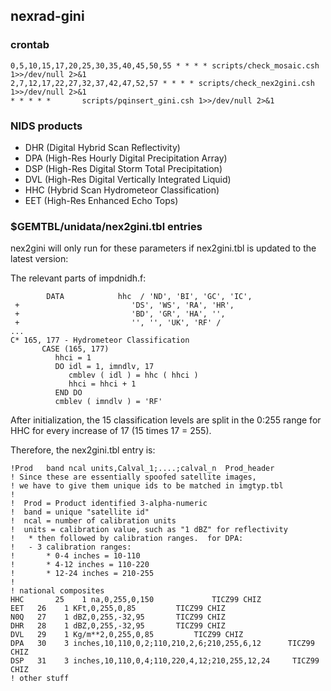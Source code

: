 ## nexrad-gini

### crontab

	0,5,10,15,17,20,25,30,35,40,45,50,55 * * * * scripts/check_mosaic.csh 1>>/dev/null 2>&1
	2,7,12,17,22,27,32,37,42,47,52,57 * * * * scripts/check_nex2gini.csh 1>>/dev/null 2>&1
	* * * * *       scripts/pqinsert_gini.csh 1>>/dev/null 2>&1

### NIDS products

- DHR (Digital Hybrid Scan Reflectivity)
- DPA (High-Res Hourly Digital Precipitation Array)
- DSP (High-Res Digital Storm Total Precipitation)
- DVL (High-Res Digital Vertically Integrated Liquid)
- HHC (Hybrid Scan Hydrometeor Classification)
- EET (High-Res Enhanced Echo Tops)

### $GEMTBL/unidata/nex2gini.tbl entries

nex2gini will only run for these parameters if nex2gini.tbl is updated to the latest version:

The relevant parts of impdnidh.f:

	        DATA            hhc  / 'ND', 'BI', 'GC', 'IC',
     +                         'DS', 'WS', 'RA', 'HR',
     +                         'BD', 'GR', 'HA', '',
     +                         '', '', 'UK', 'RF' /
	...
	C* 165, 177 - Hydrometeor Classification
           CASE (165, 177)
              hhci = 1
              DO idl = 1, imndlv, 17
                 cmblev ( idl ) = hhc ( hhci )
                 hhci = hhci + 1
              END DO
              cmblev ( imndlv ) = 'RF'

After initialization, the 15 classification levels are split in the 0:255 range for HHC for every increase of 17 (15 times 17 = 255).

Therefore, the nex2gini.tbl entry is:

	!Prod	band ncal units,Calval_1;....;calval_n	Prod_header
	! Since these are essentially spoofed satellite images,
	! we have to give them unique ids to be matched in imgtyp.tbl
	!
	!  Prod = Product identified 3-alpha-numeric
	!  band = unique "satellite id"
	!  ncal = number of calibration units
	!  units = calibration value, such as "1 dBZ" for reflectivity
	!	* then followed by calibration ranges.	for DPA:
	!	- 3 calibration ranges:
	!		* 0-4 inches = 10-110
	!		* 4-12 inches = 110-220
	!		* 12-24 inches = 210-255
	!
	! national composites
	HHC       25    1 na,0,255,0,150             TICZ99 CHIZ
	EET	  26	1 KFt,0,255,0,85	     TICZ99 CHIZ
	N0Q	  27	1 dBZ,0,255,-32,95	     TICZ99 CHIZ
	DHR	  28	1 dBZ,0,255,-32,95	     TICZ99 CHIZ
	DVL	  29	1 Kg/m**2,0,255,0,85	     TICZ99 CHIZ
	DPA	  30	3 inches,10,110,0,2;110,210,2,6;210,255,6,12	  TICZ99 CHIZ
	DSP	  31	3 inches,10,110,0,4;110,220,4,12;210,255,12,24	   TICZ99 CHIZ
	! other stuff

